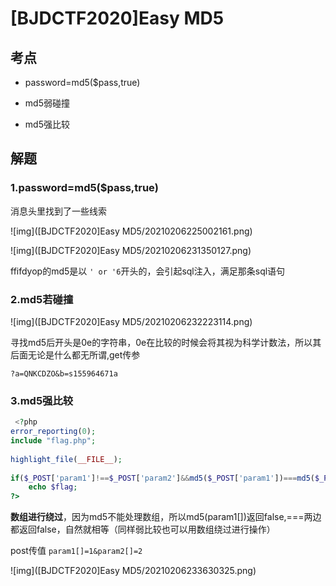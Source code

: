 # [BJDCTF2020]Easy MD5

## 考点

- password=md5($pass,true)

- md5弱碰撞

- md5强比较

## 解题

### 1.password=md5($pass,true)

消息头里找到了一些线索

![img]([BJDCTF2020]Easy MD5/20210206225002161.png)

![img]([BJDCTF2020]Easy MD5/20210206231350127.png)

ffifdyop的md5是以 `' or '6`开头的，会引起sql注入，满足那条sql语句

### 2.md5若碰撞

![img]([BJDCTF2020]Easy MD5/20210206232223114.png)

寻找md5后开头是0e的字符串，0e在比较的时候会将其视为科学计数法，所以其后面无论是什么都无所谓,get传参

```
?a=QNKCDZO&b=s155964671a
```

### 3.md5强比较

```php
 <?php
error_reporting(0);
include "flag.php";
 
highlight_file(__FILE__);
 
if($_POST['param1']!==$_POST['param2']&&md5($_POST['param1'])===md5($_POST['param2'])){
    echo $flag;
?>
```

 **数组进行绕过**，因为md5不能处理数组，所以md5(param1[])返回false,===两边都返回false，自然就相等（同样弱比较也可以用数组绕过进行操作）

post传值 `param1[]=1&param2[]=2`

![img]([BJDCTF2020]Easy MD5/20210206233630325.png)
